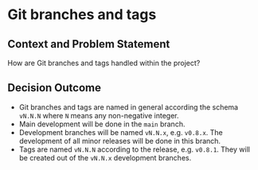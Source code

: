 # Git branches and tags

## Context and Problem Statement

How are Git branches and tags handled within the project?

## Decision Outcome

- Git branches and tags are named in general according the schema `vN.N.N`
  where `N` means any non-negative integer.
- Main development will be done in the `main` branch.
- Development branches will be named `vN.N.x`, e.g. `v0.8.x`. The development
  of all minor releases will be done in this branch.
- Tags are named `vN.N.N` according to the release, e.g. `v0.8.1`. They will
  be created out of the `vN.N.x` development branches.
